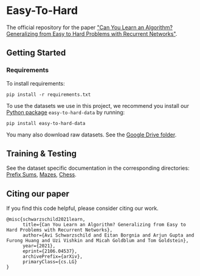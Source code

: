 # Easy-To-Hard

The official repository for the paper ["Can You Learn an Algorithm? Generalizing from Easy to Hard Problems with Recurrent Networks"](https://arxiv.org/abs/2106.04537).

## Getting Started
### Requirements    
To install requirements:

```pip install -r requirements.txt```

To use the datasets we use in this project, we recommend you install our [Python package](https://github.com/aks2203/easy-to-hard-data) `easy-to-hard-data` by running:
```
pip install easy-to-hard-data
```

You many also download raw datasets. See the [Google Drive folder](https://drive.google.com/drive/folders/1ad_ZESAddlfx-b3CnK1ohoKz6Sp8U-5g?usp=sharing).

## Training \& Testing
See the dataset specific documentation in the corresponding directories: [Prefix Sums](./prefix_sums/README_PREFIXSUMS.md), [Mazes](./mazes/README_MAZES.md), [Chess](./chess/README_CHESS.md).

## Citing our paper
If you find this code helpful, please consider citing our work.
```
@misc{schwarzschild2021learn,
      title={Can You Learn an Algorithm? Generalizing from Easy to Hard Problems with Recurrent Networks}, 
      author={Avi Schwarzschild and Eitan Borgnia and Arjun Gupta and Furong Huang and Uzi Vishkin and Micah Goldblum and Tom Goldstein},
      year={2021},
      eprint={2106.04537},
      archivePrefix={arXiv},
      primaryClass={cs.LG}
}
```
